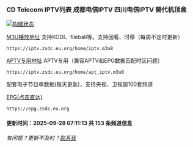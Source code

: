 ### CD Telecom IPTV列表 成都电信IPTV 四川电信IPTV 替代机顶盒
[![构建状态](https://danzhu-01.coding.net/badges/cd-telecom-iptv/job/4701255/build.svg)](/)

[M3U播放地址](https://iptv.zsdc.eu.org/home/iptv.m3u8) 支持KODI、fileball等。支持回看、时移（每周不定时更新）

    https://iptv.zsdc.eu.org/home/iptv.m3u8

[APTV专用地址](https://iptv.zsdc.eu.org/home/apt_iptv.m3u8) APTV专用（兼容APTV和EPG数据匹配时区问题）

    https://iptv.zsdc.eu.org/home/apt_iptv.m3u8

配套电子节目单数据(每天更新)，支持央视、卫视超100套频道

[EPG(点击直达)](https://epg.zsdc.eu.org)
        
    https://epg.zsdc.eu.org

#### 更新时间：2025-09-28 07:11:13 共 153 条频道信息

###### 有问题？更新不及时？[联系我](https://github.com/suzukua/iptv-cd-telecom/issues)
